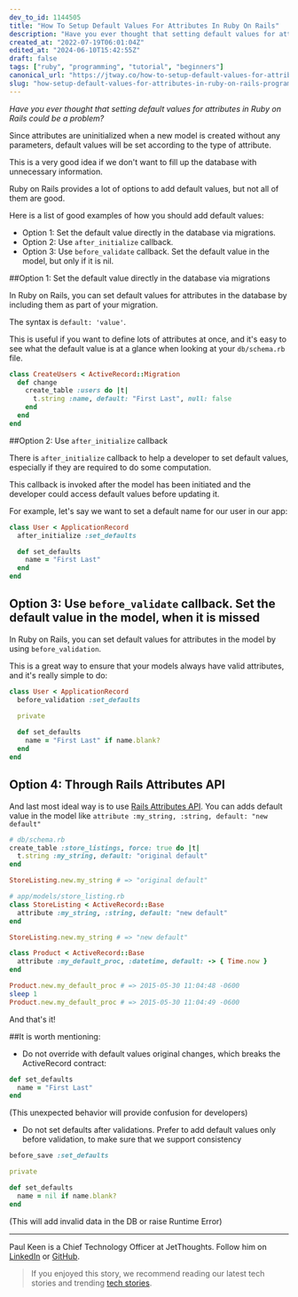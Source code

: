 ```yaml
---
dev_to_id: 1144505
title: "How To Setup Default Values For Attributes In Ruby On Rails"
description: "Have you ever thought that setting default values for attributes in Ruby on Rails could be..."
created_at: "2022-07-19T06:01:04Z"
edited_at: "2024-06-10T15:42:55Z"
draft: false
tags: ["ruby", "programming", "tutorial", "beginners"]
canonical_url: "https://jtway.co/how-to-setup-default-values-for-attributes-in-ruby-on-rails-dd1d2ba38b82?source=friends_link&sk=4e07feac35fb0ee071003b191873d999"
slug: "how-setup-default-values-for-attributes-in-ruby-on-rails-programming"
---
```

_Have you ever thought that setting default values for attributes in Ruby on Rails could be a problem?_

Since attributes are uninitialized when a new model is created without any parameters, default values will be set according to the type of attribute.

This is a very good idea if we don't want to fill up the database with unnecessary information.

Ruby on Rails provides a lot of options to add default values, but not all of them are good.

Here is a list of good examples of how you should add default values:

- Option 1: Set the default value directly in the database via migrations.
- Option 2: Use `after_initialize` callback.
- Option 3: Use `before_validate` callback. Set the default value in the model, but only if it is nil.

##Option 1: Set the default value directly in the database via migrations

In Ruby on Rails, you can set default values for attributes in the database by including them as part of your migration.

The syntax is `default: 'value'`.

This is useful if you want to define lots of attributes at once, and it's easy to see what the default value is at a glance when looking at your `db/schema.rb` file.

```ruby
class CreateUsers < ActiveRecord::Migration
  def change
    create_table :users do |t|
      t.string :name, default: "First Last", null: false
    end
  end
end
```

##Option 2: Use `after_initialize` callback

There is `after_initialize` callback to help a developer to set default values,
especially if they are required to do some computation.

This callback is invoked after the model has been initiated and the developer could access default values before updating it.

For example, let's say we want to set a default name for our user in our app:

```ruby
class User < ApplicationRecord
  after_initialize :set_defaults

  def set_defaults
    name = "First Last"
  end
end
```

## Option 3: Use `before_validate` callback. Set the default value in the model, when it is missed

In Ruby on Rails, you can set default values for attributes in the model by using `before_validation`.

This is a great way to ensure that your models always have valid attributes, and it's really simple to do:

```ruby
class User < ApplicationRecord
  before_validation :set_defaults
  
  private

  def set_defaults
    name = "First Last" if name.blank?
  end
end
```

## Option 4: Through Rails Attributes API 

And last most ideal way is to use [Rails Attributes API](https://api.rubyonrails.org/classes/ActiveRecord/Attributes/ClassMethods.html#method-i-attribute). You can adds default value in the model like `attribute :my_string, :string, default: "new default"`

```ruby
# db/schema.rb
create_table :store_listings, force: true do |t|
  t.string :my_string, default: "original default"
end

StoreListing.new.my_string # => "original default"

# app/models/store_listing.rb
class StoreListing < ActiveRecord::Base
  attribute :my_string, :string, default: "new default"
end

StoreListing.new.my_string # => "new default"

class Product < ActiveRecord::Base
  attribute :my_default_proc, :datetime, default: -> { Time.now }
end

Product.new.my_default_proc # => 2015-05-30 11:04:48 -0600
sleep 1
Product.new.my_default_proc # => 2015-05-30 11:04:49 -0600
```

And that's it!

##It is worth mentioning:
- Do not override with default values original changes, which breaks the ActiveRecord contract:
```ruby
def set_defaults
  name = "First Last"
end
```
(This unexpected behavior will provide confusion for developers)

- Do not set defaults after validations. Prefer to add default values only before validation, to make sure that we support consistency
```ruby
before_save :set_defaults

private

def set_defaults
  name = nil if name.blank?
end
```
(This will add invalid data in the DB or raise Runtime Error)

---

Paul Keen is a Chief Technology Officer at JetThoughts. Follow him on [LinkedIn](https://www.linkedin.com/in/paul-keen/) or [GitHub](https://github.com/pftg).
> If you enjoyed this story, we recommend reading our latest tech stories and trending [tech stories](https://jtway.co/trending).